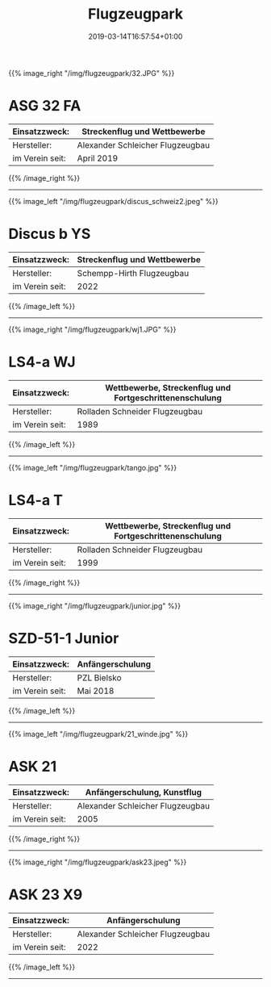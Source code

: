 ﻿---
title: "Flugzeugpark"
date: 2019-03-14T16:57:54+01:00
background: "clouds7.jpg"
draft: false
---

{{% image_right "/img/flugzeugpark/32.JPG" %}}
# ASG 32 FA
Einsatzzweck: | Streckenflug und Wettbewerbe
--- | ---
Hersteller: | Alexander Schleicher Flugzeugbau
im Verein seit: | April 2019
{{% /image_right %}}

---

{{% image_left "/img/flugzeugpark/discus_schweiz2.jpeg" %}}
# Discus b YS
Einsatzzweck: | Streckenflug und Wettbewerbe
--- | ---
Hersteller: | Schempp-Hirth Flugzeugbau
im Verein seit: | 2022
{{% /image_left %}}

---

{{% image_right "/img/flugzeugpark/wj1.JPG" %}}
# LS4-a WJ
Einsatzzweck: | Wettbewerbe, Streckenflug und Fortgeschrittenenschulung
--- | ---
Hersteller: | Rolladen Schneider Flugzeugbau
im Verein seit: | 1989
{{% /image_left %}}

---

{{% image_left "/img/flugzeugpark/tango.jpg" %}}
# LS4-a T
Einsatzzweck: | Wettbewerbe, Streckenflug und Fortgeschrittenenschulung
--- | ---
Hersteller: | Rolladen Schneider Flugzeugbau
im Verein seit: | 1999
{{% /image_right %}}

---

{{% image_right "/img/flugzeugpark/junior.jpg" %}}
# SZD-51-1 Junior
Einsatzzweck: | Anfängerschulung
--- | ---
Hersteller: | PZL Bielsko
im Verein seit: | Mai 2018
{{% /image_left %}}

---

{{% image_left "/img/flugzeugpark/21_winde.jpg" %}}
# ASK 21
Einsatzzweck: | Anfängerschulung, Kunstflug
--- | ---
Hersteller: | Alexander Schleicher Flugzeugbau
im Verein seit: | 2005
{{% /image_right %}}

---

{{% image_right "/img/flugzeugpark/ask23.jpeg" %}}
# ASK 23 X9
Einsatzzweck: | Anfängerschulung
--- | ---
Hersteller: | Alexander Schleicher Flugzeugbau
im Verein seit: | 2022
{{% /image_left %}}

---
